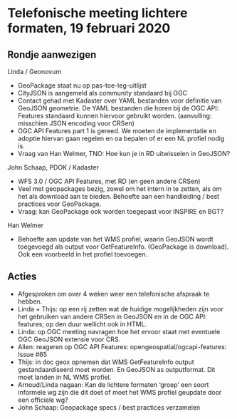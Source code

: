  # Telefonische meeting lichtere formaten, 19 februari 2020
 
## Rondje aanwezigen
Linda / Geonovum
- GeoPackage staat nu op pas-toe-leg-uitlijst
- CityJSON is aangemeld als community standaard bij OGC
- Contact gehad met Kadaster over YAML bestanden voor definitie van GeoJSON geometrie. De YAML bestanden die horen bij de OGC API: Features standaard kunnen hiervoor gebruikt worden. (aanvulling: misschien JSON encoding voor CRSen)
- OGC API Features part 1 is gereed. We moeten de implementatie en adoptie hiervan gaan regelen en oa bepalen of er een NL profiel nodig is. 
- Vraag van Han Welmer, TNO: Hoe kun je in RD uitwisselen in GeoJSON?

John Schaap, PDOK / Kadaster
- WFS 3.0 / OGC API Features, met RD (en geen andere CRSen)
- Veel met geopackages bezig, zowel om het intern in te zetten, als om het als download aan te bieden. Behoefte aan een handleiding / best practices voor GeoPackage. 
- Vraag: kan GeoPackage ook worden toegepast voor  INSPIRE en BGT?

Han Welmer
- Behoefte aan update van het WMS profiel, waarin GeoJSON wordt toegevoegd als output voor GetFeatureInfo. (GeoPackage is download). Ook een voorbeeld in het profiel toevoegen. 

## Acties
- Afgesproken om over 4 weken weer een telefonische afspraak te hebben. 
- Linda + Thijs: op een rij zetten wat de huidige mogelijkheden zijn voor het gebruiken van andere CRSen in GeoJSON en in de OGC API: features; op den duur wellicht ook in HTML. 
- Linda: op OGC meeting navragen hoe het ervoor staat met eventuele OGC GeoJSON extensie voor CRS.
- Allen: reageren op OGC API Features: opengeospatial/ogcapi-features: Issue #65
- Thijs: in doc geox opnemen dat WMS GetFeatureInfo output gestandaardiseerd moet worden. En GeoJSON as outputformat. Dit moet landen in NL WMS profiel. 
- Arnoud/Linda nagaan: Kan de lichtere formaten ‘groep’ een soort informele wg zijn die dit doet of moet het WMS profiel geupdate door een officiele wg?
- John Schaap: Geopackage specs / best practices verzamelen

